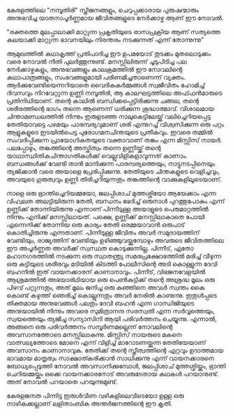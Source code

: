 കേരളത്തിലെ "നമ്പൂതിരി" സ്ത്രീജനങ്ങളും, ചെറുപ്പക്കാരായ പുരുഷന്മാരും അനുഭവിച്ച യാതനാപൂർണ്ണമായ ജീവിതങ്ങളുടെ നേർക്കാഴ്ച ആണ് ഈ നോവൽ.

"രക്തത്തെ മുലപ്പാലാക്കി മാറ്റുന്ന പ്രകൃതിയുടെ രാസപ്രക്രിയ ആണ് സത്യത്തെ കലയാക്കി മാറ്റുന്ന ഭാവനയിലും നിരന്തരം നടക്കുന്നത് എന്ന് തോന്നുന്നു"


ആമുഖത്തിൽ കഥാകൃത്ത് പ്രതിപാദിച്ച ഈ ഉപമയോട് തുടക്കം മുതലൊടുക്കം വരെ നോവൽ നീതി പുലർത്തുന്നുണ്ട്. മനസ്സിലിരുന്ന് ചൂടുപിടിച്ച പല നേർക്കാഴ്ചകളും, അനുഭവങ്ങളും കാലക്രമത്തിൽ ഈ നോവലിന്റെ കഥാപാത്രങ്ങളും, സംഭവങ്ങളുമായി പരിണമിച്ചതാണെന്ന് വ്യക്തം.
ആർക്കുവേണ്ടിയെന്നറിയാതെ വൈദികകർമ്മങ്ങൾ സ്വജീവിതം ഹോമിച്ച് ദിവസവും നിറവേറ്റുന്ന ഉണ്ണി നമ്പൂതിരി, ആ കാലഘട്ടത്തിലെ അഫ്‍ഫൻമാരുടെ പ്രതിനിധിയാണ്. തന്റെ കാലിൽ ബന്ധിക്കപ്പെട്ടിരിക്കുന്നു ചങ്ങല, തന്റെ ശരീരത്തിന്റെ ഭാഗം തന്നെ ആണെന്ന് ധരിക്കുന്ന ശുദ്ധാത്മാവ്. വിശാലമായ ചിന്താമണ്ഡലത്തിൽ നിന്നും ഇരുളടഞ്ഞ നാലുകെട്ടിലേയ്ക്ക് വലിച്ചെറിയപ്പെട്ട തേതിയാവട്ടെ പഴമയും പാരമ്പര്യവുമാണ് ശരി എന്നുറച്ച് വിശ്വസിക്കുന്ന ഒരു പറ്റം ആളുകളുടെ ഇടയിൽപെട്ട പുരോഗമനചിന്തയുടെ പ്രതീകവും. ഇവരെ തമ്മിൽ സംവദിപ്പിക്കുന്ന പ്രായോഗികതയുടെ വക്താവാണ് തങ്കം എന്ന മിസ്സിസ് നായർ. പലപ്പോഴും, തങ്കത്തിന്റെ അസ്തിത്വം തന്നെ ഉണ്ണിയ്ക്ക് തന്റെ യാഥാസ്ഥിതികചിന്താഗതികൾക്ക് വെല്ലുവിളികളാവുന്നത് കാണാം. ബന്ധങ്ങൾക്ക് വേണ്ടി താൻ മാനിക്കുന്ന പാരമ്പര്യത്തെയും, നാട്ടുനടപ്പിനെയും ത്യജിക്കാൻ വരെ അയാളെ പ്രേരിപ്പിക്കുന്നു. തേതിയുടെ ചിന്തകളുടെ വെളിച്ചവും, അവയുടെ ഗുരുത്വവും ഉണ്ണി തിരിച്ചറിയുന്നതും തങ്കത്തിന്റെ വാക്കുകളിലൂടെയാണ്.

നാളെ ഒരു ഭ്രാന്തിച്ചെറിയമ്മയോ, ജലപ്പിശാച് മുത്തശ്ശിയോ ആയേക്കാം എന്ന വിഹ്വലത അലട്ടിയിരുന്ന തേതി, ബന്ധനം ഭേദിച്ച് ഒരുനാൾ പുറത്തുപോകും എന്ന് ഉണ്ണിക്ക് തോന്നിയിരുന്നു എന്നാണ് പിന്നീടുള്ള അയാളുടെ പെരുമാറ്റത്തിൽ നിന്നും എനിക്ക് മനസ്സിലായത്. പക്ഷെ, ഉണ്ണിക്ക് മനസ്സിലാകാതെ പോയി എന്നെനിക്ക് തോന്നിയ ഒരു കാര്യം തേതി ഒരമ്മയാവാൻ ഒരുപാട് കൊതിച്ചിരുന്നു എന്നതാണ്. പിന്നീടുള്ള ജീവിതം അവർ സമുദായത്തിന് വേണ്ടിയും, രാജ്യത്തിന് വേണ്ടിയും ഉഴിഞ്ഞുവയ്ക്കുമ്പോഴും അവരുടെ ജീവിതത്തിലെ ഈ അപൂർണ്ണത അവർക്ക് സ്വസ്ഥത കൊടുക്കുന്നില്ല. പിന്നീട്, ഏതോ മഹാനഗരത്തിൽ നടക്കുന്ന ഒരു സ്വാതന്ത്ര്യ സമരപ്രക്ഷോഭത്തിൽ മരിച്ച് വീഴുന്ന ഒരു കുട്ടിയുടെ ശരീരവും മടിയിൽ കിടത്തി പോലീസിന്റെ അടി കൊള്ളുന്ന ദേവി ബഹനിൽ ഇത് വായനക്കാരന് കാണാനാവും. പിന്നീട്, വിഭജനവേളയിൽ ആശ്രമത്തിൽ അഭയാര്ഥിയായ ഒരു പെൺകുട്ടിക്ക് തന്റെ അശ്രദ്ധ മൂലം ഒരു പിഴവ് പറ്റുന്നതും, അത് മൂലം ജനിച്ച ഒരു കുഞ്ഞിനെ അവൾ സ്വന്തം കൈ കൊണ്ട് കഴുത്ത് ഞെരിച്ച് കൊല്ലുന്നതും അവർ നേരിൽ കാണുന്നു. ഇതുൾപ്പടെ തിക്തമായ അനുഭവങ്ങൾ പലതും ദേവി ബഹൻ എന്ന ഗാന്ധിജിയുടെ അനുയായിൽ നിന്നും അവരെ സുമിത്രാനന്ദ സരസ്വതി എന്ന സർവ്വത്തെയും, സ്വയത്തെയും ത്യജിച്ച സന്യാസിനി ആയി പരിവർത്തനം ചെയ്യുന്നു. എന്നാൽ, അങ്ങനെ ഒരു പരിവർത്തനം സമ്പൂർണമല്ലെന്ന് നോവലിന്റെ അവസാനത്തോടെ മനസ്സിലാകുന്നു. മിസ്സിസ് നായരുടെ മകനെ വാത്സല്യത്തോടെ മോനെ എന്ന് വിളിച്ച് മാറോടണയ്ക്കുന്ന തേതിയേയാണ് അവസാനം കാണാനാവുക. തേതിക്ക് തന്റെ സ്ത്രീത്വത്തിന്റെ ഏറ്റവും ഉദാത്തമായ ഭാവമായ മാതൃത്വം സാക്ഷാത്കരിക്കാൻ സാധിക്കുന്നു എന്ന് വായനക്കാരനെ ബോധ്യപ്പെടുത്തി നോവൽ അവസാനിക്കുമ്പോൾ, ജലപ്പിശാച് മുത്തശ്ശിയ്ക്കും, ഭ്രാന്തി ചെറിയമ്മയ്ക്കും ഒക്കെ വായനക്കാരനോട് അവരുടേതായ കഥകൾ പറയാനുണ്ട്. അത് നോവൽ പറയാതെ പറയുന്നുമുണ്ട്.

കേരളജനത പിന്നിട്ട ഇരുൾവീണ വഴികളിലെവിടെയോ ഉള്ള ഒരു നാഴികക്കല്ലാണ് ലളിതാംബിക അന്തർജനത്തിന്റെ ഈ കൃതി.
